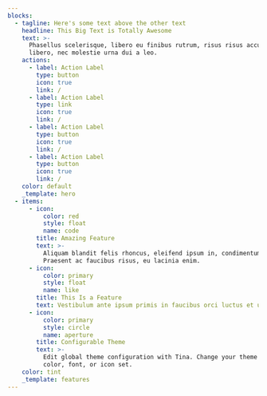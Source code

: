 ```yaml
---
blocks:
  - tagline: Here's some text above the other text
    headline: This Big Text is Totally Awesome
    text: >-
      Phasellus scelerisque, libero eu finibus rutrum, risus risus accumsan
      libero, nec molestie urna dui a leo.
    actions:
      - label: Action Label
        type: button
        icon: true
        link: /
      - label: Action Label
        type: link
        icon: true
        link: /
      - label: Action Label
        type: button
        icon: true
        link: /
      - label: Action Label
        type: button
        icon: true
        link: /
    color: default
    _template: hero
  - items:
      - icon:
          color: red
          style: float
          name: code
        title: Amazing Feature
        text: >-
          Aliquam blandit felis rhoncus, eleifend ipsum in, condimentum nibh.
          Praesent ac faucibus risus, eu lacinia enim.
      - icon:
          color: primary
          style: float
          name: like
        title: This Is a Feature
        text: Vestibulum ante ipsum primis in faucibus orci luctus et ultrices.
      - icon:
          color: primary
          style: circle
          name: aperture
        title: Configurable Theme
        text: >-
          Edit global theme configuration with Tina. Change your theme's primary
          color, font, or icon set.
    color: tint
    _template: features
---
```


